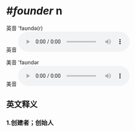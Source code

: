 # ***\#founder*** n
英音 'faʊndə(r)  
英音
<audio src="./media/founder1_AAC.aac" controls="controls"></audio>

美音 'faʊndər  
美音
<audio src="./media/founder2_AAC.aac" controls="controls"></audio>



  

英文释义
---
### 1.**创建者；创始人**  


